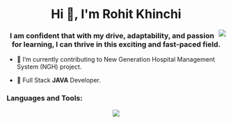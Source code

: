 <h1 align="center">Hi 👋, I'm Rohit Khinchi  </h1>

<img align='right' src="https://github-readme-stats.vercel.app/api/top-langs/?username=Rohit4224&layout=compact"/>

<h3 align="center">I am confident that with my drive, adaptability, and passion for learning, I can thrive in this exciting and fast-paced field.</h3>


- 🔭 I’m currently contributing to New Generation Hospital Management System (NGH) project.

- 🌱 Full Stack **JAVA** Developer.

<p align="left">
</p>

<h3 align="left">Languages and Tools:</h3>
<p align="center">
  <a href="https://skillicons.dev">
    <img src="https://skillicons.dev/icons?i=java,c,html,css,js,linux,bash,bootstrap,express,nodejs,mysql,mongodb,vscode,git,github,discord,eclipse,vim"/>
  </a>
</p>
